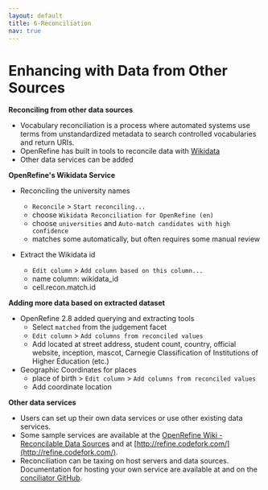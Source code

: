 ```yaml
---
layout: default
title: 6-Reconciliation
nav: true
---
```


# Enhancing with Data from Other Sources

**Reconciling from other data sources**
- Vocabulary reconciliation is a process where automated systems use terms from unstandardized metadata to search controlled vocabularies and return URIs.
- OpenRefine has built in tools to reconcile data with [Wikidata](https://www.wikidata.org/)
- Other data services can be added

**OpenRefine's Wikidata Service**
- Reconciling the university names
  - `Reconcile` > `Start reconciling...`
  - choose `Wikidata Reconciliation for OpenRefine (en)`
  - choose `universities` and `Auto-match candidates with high confidence`
  - matches some automatically, but often requires some manual review

- Extract the Wikidata id
  - `Edit column` > `Add column based on this column...`
  - name column: wikidata_id
  - cell.recon.match.id

**Adding more data based on extracted dataset**
- OpenRefine 2.8 added querying and extracting tools
  - Select `matched` from the judgement facet
  - `Edit column` > `Add columns from reconciled values`
  - Add located at street address, student count, country, official website, inception, mascot, Carnegie Classification of Institutions of Higher Education (etc.)
- Geographic Coordinates for places
  - place of birth > `Edit column` > `Add columns from reconciled values`
  - Add coordinate location

**Other data services**
- Users can set up their own data services or use other existing data services.
- Some sample services are available at the [OpenRefine Wiki - Reconcilable Data Sources](https://github.com/OpenRefine/OpenRefine/wiki/Reconcilable-Data-Sources) and at [http://refine.codefork.com/](http://refine.codefork.com/).
- Reconciliation can be taxing on host servers and data sources. Documentation for hosting your own service are available at and on the [conciliator GitHub](https://github.com/codeforkjeff/conciliator).

